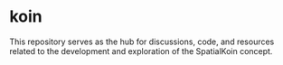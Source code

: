 # koin
This repository serves as the hub for discussions, code, and resources related to the development and exploration of the SpatialKoin concept.
